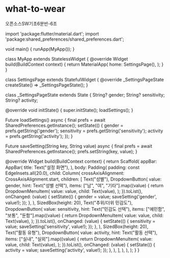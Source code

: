 # what-to-wear
오픈소스SW기초6분반-6조

import 'package:flutter/material.dart';
import 'package:shared_preferences/shared_preferences.dart';

void main() {
  runApp(MyApp());
}

class MyApp extends StatelessWidget {
  @override
  Widget build(BuildContext context) {
    return MaterialApp(
      home: SettingsPage(),
    );
  }
}

class SettingsPage extends StatefulWidget {
  @override
  _SettingsPageState createState() => _SettingsPageState();
}

class _SettingsPageState extends State<SettingsPage> {
  String? gender;
  String? sensitivity;
  String? activity;

  @override
  void initState() {
    super.initState();
    loadSettings();
  }

  Future<void> loadSettings() async {
    final prefs = await SharedPreferences.getInstance();
    setState(() {
      gender = prefs.getString('gender');
      sensitivity = prefs.getString('sensitivity');
      activity = prefs.getString('activity');
    });
  }

  Future<void> saveSetting(String key, String value) async {
    final prefs = await SharedPreferences.getInstance();
    prefs.setString(key, value);
  }

  @override
  Widget build(BuildContext context) {
    return Scaffold(
      appBar: AppBar(
        title: Text("설정 화면"),
      ),
      body: Padding(
        padding: const EdgeInsets.all(20.0),
        child: Column(
          crossAxisAlignment: CrossAxisAlignment.start,
          children: [
            Text("성별"),
            DropdownButton<String>(
              value: gender,
              hint: Text("성별 선택"),
              items: ["남", "여", "기타"].map((value) {
                return DropdownMenuItem<String>(
                  value: value,
                  child: Text(value),
                );
              }).toList(),
              onChanged: (value) {
                setState(() {
                  gender = value;
                  saveSetting('gender', value!);
                });
              },
            ),
            SizedBox(height: 20),
            Text("추위/더위 민감도"),
            DropdownButton<String>(
              value: sensitivity,
              hint: Text("민감도 선택"),
              items: ["예민함", "보통", "둔함"].map((value) {
                return DropdownMenuItem<String>(
                  value: value,
                  child: Text(value),
                );
              }).toList(),
              onChanged: (value) {
                setState(() {
                  sensitivity = value;
                  saveSetting('sensitivity', value!);
                });
              },
            ),
            SizedBox(height: 20),
            Text("활동 유형"),
            DropdownButton<String>(
              value: activity,
              hint: Text("활동 선택"),
              items: ["실내", "실외"].map((value) {
                return DropdownMenuItem<String>(
                  value: value,
                  child: Text(value),
                );
              }).toList(),
              onChanged: (value) {
                setState(() {
                  activity = value;
                  saveSetting('activity', value!);
                });
              },
            ),
          ],
        ),
      ),
    );
  }
}
